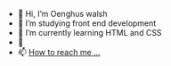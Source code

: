 - 👋 Hi, I’m Oenghus walsh
- 👀 I’m studying front end development
- 🌱 I’m currently learning HTML and CSS
- 💞️ 
- 📫 [How to reach me ...](https://www.linkedin.com/in/oenghus-walsh-494b1499/?lipi=urn%3Ali%3Apage%3Ad_flagship3_feed%3BRUJi51bQQpq2xUHWp3vSqQ%3D%3D)


